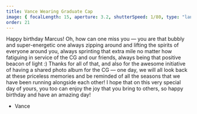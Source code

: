 ```yaml
---
title: Vance Wearing Graduate Cap
image: { focalLength: 15, aperture: 3.2, shutterSpeed: 1/80, type: "landscape" }
order: 21
---
```


Happy birthday Marcus! Oh, how can one miss you — you are that bubbly and super-energetic one always zipping around and lifting the spirits of everyone around you, always sprinting that extra mile no matter how fatiguing in service of the CG and our friends, always being that positive beacon of light :) Thanks for all of that, and also for the awesome initiative of having a shared photo album for the CG — one day, we will all look back at these priceless memories and be reminded of all the seasons that we have been running alongside each other! I hope that on this very special day of yours, you too can enjoy the joy that you bring to others, so happy birthday and have an amazing day!

- Vance
